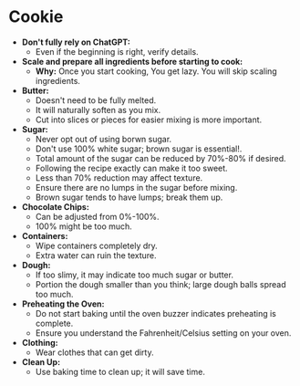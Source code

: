 
# Cookie

- **Don't fully rely on ChatGPT:**
  - Even if the beginning is right, verify details.
- **Scale and prepare all ingredients before starting to cook:**
  - **Why:** Once you start cooking, You get lazy. You will skip scaling ingredients.
- **Butter:**
  - Doesn't need to be fully melted.
  - It will naturally soften as you mix.
  - Cut into slices or pieces for easier mixing is more important.
- **Sugar:**
  - Never opt out of using borwn sugar.
  - Don't use 100% white sugar; brown sugar is essential!.
  - Total amount of the sugar can be reduced by 70%-80% if desired.
  - Following the recipe exactly can make it too sweet.
  - Less than 70% reduction may affect texture.
  - Ensure there are no lumps in the sugar before mixing.
  - Brown sugar tends to have lumps; break them up.
- **Chocolate Chips:**
  - Can be adjusted from 0%-100%.
  - 100% might be too much.
- **Containers:**
  - Wipe containers completely dry.
  - Extra water can ruin the texture.
- **Dough:**
  - If too slimy, it may indicate too much sugar or butter.
  - Portion the dough smaller than you think; large dough balls spread too much.
- **Preheating the Oven:**
  - Do not start baking until the oven buzzer indicates preheating is complete.
  - Ensure you understand the Fahrenheit/Celsius setting on your oven.
- **Clothing:**
  - Wear clothes that can get dirty.
- **Clean Up:**
  - Use baking time to clean up; it will save time.
